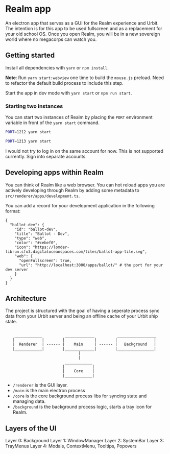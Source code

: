 # Realm app

An electron app that serves as a GUI for the Realm experience and Urbit. The intention is for this app to be used fullscreen and as a replacement for your old school OS. Once you open Realm, you will be in a new sovereign world where no megacorps can watch you.

## Getting started

Install all dependencies with `yarn` or `npm install`.

**Note**: Run `yarn start:webview` one time to build the `mouse.js` preload. Need to refactor the default build
process to include this step.

Start the app in dev mode with `yarn start` or `npm run start`.

### Starting two instances

You can start two instances of Realm by placing the `PORT` environment variable in front of the `yarn start` command.

```bash
PORT=1212 yarn start
```

```bash
PORT=1213 yarn start
```

I would not try to log in on the same account for now. This is not supported currently. Sign into separate accounts.

## Developing apps within Realm

You can think of Realm like a web browser. You can hot reload apps you are actively developing through Realm by adding some metadata to `src/renderer/apps/development.ts`.

You can add a record for your development application in the following format:

```jsonc
{
  "ballot-dev": {
    "id": "ballot-dev",
    "title": "Ballot - Dev",
    "type": "web",
    "color": "#cebef0",
    "icon": "https://lomder-librun.sfo3.digitaloceanspaces.com/tiles/ballot-app-tile.svg",
    "web": {
      "openFullscreen": true,
      "url": "http://localhost:3000/apps/ballot/" # the port for your dev server
    }
  }
}
```

## Architecture

The project is structured with the goal of having a seperate process sync data from your Urbit server and being an offline cache of your Urbit ship state.

```

    ____________          _____________          _________________
   |            |        |             |        |                |
   |  Renderer  | ------ |    Main     | ------ |   Background   |
   |____________|        |_____________|        |________________|
                                |
                                |
                          ____________
                         |            |
                         |    Core    |
                         |____________|
```

- `/renderer` is the GUI layer.
- `/main` is the main electron process
- `/core` is the core background process libs for syncing state and managing data.
- `/background` is the background process logic, starts a tray icon for Realm.

## Layers of the UI

Layer 0: Background
Layer 1: WindowManager
Layer 2: SystemBar
Layer 3: TrayMenus
Layer 4: Modals, ContextMenu, Tooltips, Popovers
